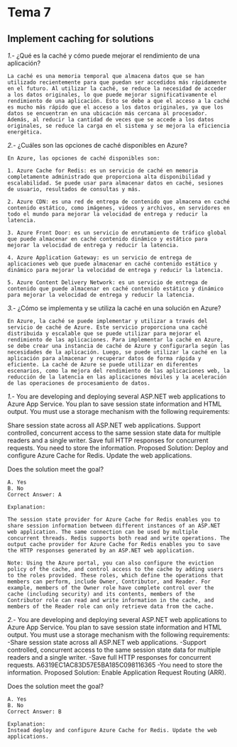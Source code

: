 # Tema 7

## Implement caching for solutions

*1.-* ¿Qué es la caché y cómo puede mejorar el rendimiento de una aplicación?

    La caché es una memoria temporal que almacena datos que se han utilizado recientemente para que puedan ser accedidos más rápidamente en el futuro. Al utilizar la caché, se reduce la necesidad de acceder a los datos originales, lo que puede mejorar significativamente el rendimiento de una aplicación. Esto se debe a que el acceso a la caché es mucho más rápido que el acceso a los datos originales, ya que los datos se encuentran en una ubicación más cercana al procesador. Además, al reducir la cantidad de veces que se accede a los datos originales, se reduce la carga en el sistema y se mejora la eficiencia energética.

*2.-* ¿Cuáles son las opciones de caché disponibles en Azure?

    En Azure, las opciones de caché disponibles son:
    
    1. Azure Cache for Redis: es un servicio de caché en memoria completamente administrado que proporciona alta disponibilidad y escalabilidad. Se puede usar para almacenar datos en caché, sesiones de usuario, resultados de consultas y más. 
    
    2. Azure CDN: es una red de entrega de contenido que almacena en caché contenido estático, como imágenes, videos y archivos, en servidores en todo el mundo para mejorar la velocidad de entrega y reducir la latencia. 
    
    3. Azure Front Door: es un servicio de enrutamiento de tráfico global que puede almacenar en caché contenido dinámico y estático para mejorar la velocidad de entrega y reducir la latencia. 
    
    4. Azure Application Gateway: es un servicio de entrega de aplicaciones web que puede almacenar en caché contenido estático y dinámico para mejorar la velocidad de entrega y reducir la latencia. 
    
    5. Azure Content Delivery Network: es un servicio de entrega de contenido que puede almacenar en caché contenido estático y dinámico para mejorar la velocidad de entrega y reducir la latencia.

*3.-* ¿Cómo se implementa y se utiliza la caché en una solución en Azure?

    En Azure, la caché se puede implementar y utilizar a través del servicio de caché de Azure. Este servicio proporciona una caché distribuida y escalable que se puede utilizar para mejorar el rendimiento de las aplicaciones. Para implementar la caché en Azure, se debe crear una instancia de caché de Azure y configurarla según las necesidades de la aplicación. Luego, se puede utilizar la caché en la aplicación para almacenar y recuperar datos de forma rápida y eficiente. La caché de Azure se puede utilizar en diferentes escenarios, como la mejora del rendimiento de las aplicaciones web, la reducción de la latencia en las aplicaciones móviles y la aceleración de las operaciones de procesamiento de datos.

*1.-* You are developing and deploying several ASP.NET web applications to Azure App Service. You plan to save session state information and HTML output.
You must use a storage mechanism with the following requirements:

Share session state across all ASP.NET web applications.
Support controlled, concurrent access to the same session state data for multiple readers and a single writer. Save full HTTP responses for concurrent requests.
You need to store the information.
Proposed Solution: Deploy and configure Azure Cache for Redis. Update the web applications.

Does the solution meet the goal?
    
    A. Yes 
    B. No
    Correct Answer: A 

    Explanation:

    The session state provider for Azure Cache for Redis enables you to share session information between different instances of an ASP.NET web application. The same connection can be used by multiple concurrent threads. Redis supports both read and write operations. The output cache provider for Azure Cache for Redis enables you to save the HTTP responses generated by an ASP.NET web application.

    Note: Using the Azure portal, you can also configure the eviction policy of the cache, and control access to the cache by adding users to the roles provided. These roles, which define the operations that members can perform, include Owner, Contributor, and Reader. For example, members of the Owner role have complete control over the cache (including security) and its contents, members of the Contributor role can read and write information in the cache, and members of the Reader role can only retrieve data from the cache.

*2.-* You are developing and deploying several ASP.NET web applications to Azure App Service. You plan to save session state information and HTML output.
You must use a storage mechanism with the following requirements:
-Share session state across all ASP.NET web applications.
-Support controlled, concurrent access to the same session state data for multiple readers and a single writer.
-Save full HTTP responses for concurrent requests. A6319EC1AC83D57E5BA185C098116365
-You need to store the information.
Proposed Solution: Enable Application Request Routing (ARR).

Does the solution meet the goal?
    
    A. Yes 
    B. No
    Correct Answer: B 

    Explanation:
    Instead deploy and configure Azure Cache for Redis. Update the web applications.

